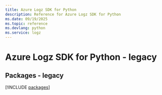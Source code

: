 ```yaml
---
title: Azure Logz SDK for Python
description: Reference for Azure Logz SDK for Python
ms.date: 09/19/2025
ms.topic: reference
ms.devlang: python
ms.service: logz
---
```

# Azure Logz SDK for Python - legacy
## Packages - legacy
[!INCLUDE [packages](logz-index.md)]